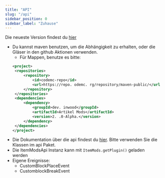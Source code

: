```yaml
---
title: "API"
slug: "/api"
sidebar_position: 0
sidebar_label: "Zuhause"
---
```


Die neueste Version findest du [hier](https://ci.codemc.io/job/CodeDoctorDE/job/ItemMods/lastStableBuild/)

* Du kannst maven benutzen, um die Abhängigkeit zu erhalten, oder die Gläser in den github Aktionen verwenden.
    * Für Mappen, benutze es bitte:
   ```xml
  <project>
    <repositories>
        <repository>
            <id>codemc-repo</id>
            <url>https://repo. odemc. rg/repository/maven-public/</url>
        </repository>
    </repositories>
    <dependencies>
        <dependency>
            <groupId>dev. inwood</groupId>
            <artifactId>Artikel Mods</artifactId>
            <version>2. .0-Alpha.</version>
        </dependency>
    </dependencies>
  </project>
   ```
* Die Dokumentation über die api findest du [hier](https://itemmods.linwood.dev/apidocs). Bitte verwenden Sie die Klassen im api Paket.
* Die ItemModsApi Instanz kann mit `ItemMods.getPlugin()` geladen werden
* Eigene Ereignisse:
    * CustomBlockPlaceEvent
    * CustomblockBreakEvent
